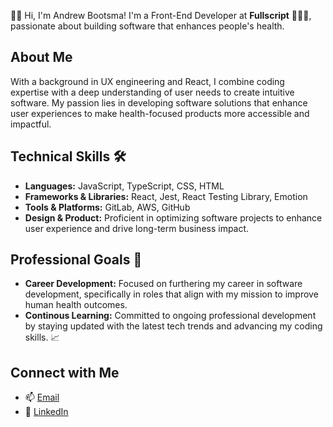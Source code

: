 👋🏻 Hi, I'm Andrew Bootsma! I'm a Front-End Developer at **Fullscript** 🧑🏼‍💻, passionate about building software that enhances people's health.

## About Me

With a background in UX engineering and React, I combine coding expertise with a deep understanding of user needs to create intuitive software. My passion lies in developing software solutions that enhance user experiences to make health-focused products more accessible and impactful.

## Technical Skills 🛠️

- **Languages:** JavaScript, TypeScript, CSS, HTML
- **Frameworks & Libraries:** React, Jest, React Testing Library, Emotion
- **Tools & Platforms:** GitLab, AWS, GitHub
- **Design & Product:** Proficient in optimizing software projects to enhance user experience and drive long-term business impact.

## Professional Goals 🚀

- **Career Development:** Focused on furthering my career in software development, specifically in roles that align with my mission to improve human health outcomes.
- **Continous Learning:** Committed to ongoing professional development by staying updated with the latest tech trends and advancing my coding skills. 📈

## Connect with Me

- 📫 [Email](mailto:andrew_boots@proton.me)
- 🔗 <a href="https://www.linkedin.com/in/andrew-bootsma/" target="_blank">LinkedIn</a>
